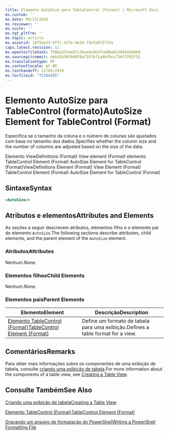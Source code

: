 ```yaml
---
title: Elemento AutoSize para TableControl (Format) | Microsoft Docs
ms.custom: ''
ms.date: 09/13/2016
ms.reviewer: ''
ms.suite: ''
ms.tgt_pltfrm: ''
ms.topic: article
ms.assetid: 1df5de23-9ffc-427e-bb34-f5efe073f3fe
caps.latest.revision: 11
ms.openlocfilehash: f50ba257ee57c36aedc6b37c680a0130842b69b0
ms.sourcegitcommit: debd2b38fb8070a7357bf1a4bf9cc736f3702f31
ms.translationtype: MT
ms.contentlocale: pt-BR
ms.lasthandoff: 12/05/2019
ms.locfileid: "72364205"
---
```

# <a name="autosize-element-for-tablecontrol-format"></a><span data-ttu-id="8ab52-102">Elemento AutoSize para TableControl (formato)</span><span class="sxs-lookup"><span data-stu-id="8ab52-102">AutoSize Element for TableControl (Format)</span></span>

<span data-ttu-id="8ab52-103">Especifica se o tamanho da coluna e o número de colunas são ajustados com base no tamanho dos dados.</span><span class="sxs-lookup"><span data-stu-id="8ab52-103">Specifies whether the column size and the number of columns are adjusted based on the size of the data.</span></span>

<span data-ttu-id="8ab52-104">Elemento ViewDefinitions (Format) View element (Format) elemento TableControl Element (Format) AutoSize Element for TableControl (Format)</span><span class="sxs-lookup"><span data-stu-id="8ab52-104">ViewDefinitions Element (Format) View Element (Format) TableControl Element (Format) AutoSize Element for TableControl (Format)</span></span>

## <a name="syntax"></a><span data-ttu-id="8ab52-105">Sintaxe</span><span class="sxs-lookup"><span data-stu-id="8ab52-105">Syntax</span></span>

```xml
<AutoSize/>
```

## <a name="attributes-and-elements"></a><span data-ttu-id="8ab52-106">Atributos e elementos</span><span class="sxs-lookup"><span data-stu-id="8ab52-106">Attributes and Elements</span></span>

<span data-ttu-id="8ab52-107">As seções a seguir descrevem atributos, elementos filho e o elemento pai do elemento `AutoSize`.</span><span class="sxs-lookup"><span data-stu-id="8ab52-107">The following sections describe attributes, child elements, and the parent element of the `AutoSize` element.</span></span>

### <a name="attributes"></a><span data-ttu-id="8ab52-108">Atributos</span><span class="sxs-lookup"><span data-stu-id="8ab52-108">Attributes</span></span>

<span data-ttu-id="8ab52-109">Nenhum.</span><span class="sxs-lookup"><span data-stu-id="8ab52-109">None.</span></span>

### <a name="child-elements"></a><span data-ttu-id="8ab52-110">Elementos filhos</span><span class="sxs-lookup"><span data-stu-id="8ab52-110">Child Elements</span></span>

<span data-ttu-id="8ab52-111">Nenhum.</span><span class="sxs-lookup"><span data-stu-id="8ab52-111">None.</span></span>

### <a name="parent-elements"></a><span data-ttu-id="8ab52-112">Elementos pais</span><span class="sxs-lookup"><span data-stu-id="8ab52-112">Parent Elements</span></span>

|<span data-ttu-id="8ab52-113">Elemento</span><span class="sxs-lookup"><span data-stu-id="8ab52-113">Element</span></span>|<span data-ttu-id="8ab52-114">Descrição</span><span class="sxs-lookup"><span data-stu-id="8ab52-114">Description</span></span>|
|-------------|-----------------|
|[<span data-ttu-id="8ab52-115">Elemento TableControl (Format)</span><span class="sxs-lookup"><span data-stu-id="8ab52-115">TableControl Element (Format)</span></span>](./tablecontrol-element-format.md)|<span data-ttu-id="8ab52-116">Define um formato de tabela para uma exibição.</span><span class="sxs-lookup"><span data-stu-id="8ab52-116">Defines a table format for a view.</span></span>|

## <a name="remarks"></a><span data-ttu-id="8ab52-117">Comentários</span><span class="sxs-lookup"><span data-stu-id="8ab52-117">Remarks</span></span>

<span data-ttu-id="8ab52-118">Para obter mais informações sobre os componentes de uma exibição de tabela, consulte [criando uma exibição de tabela](./creating-a-table-view.md).</span><span class="sxs-lookup"><span data-stu-id="8ab52-118">For more information about the components of a table view, see [Creating a Table View](./creating-a-table-view.md).</span></span>

## <a name="see-also"></a><span data-ttu-id="8ab52-119">Consulte Também</span><span class="sxs-lookup"><span data-stu-id="8ab52-119">See Also</span></span>

[<span data-ttu-id="8ab52-120">Criando uma exibição de tabela</span><span class="sxs-lookup"><span data-stu-id="8ab52-120">Creating a Table View</span></span>](./creating-a-table-view.md)

[<span data-ttu-id="8ab52-121">Elemento TableControl (Format)</span><span class="sxs-lookup"><span data-stu-id="8ab52-121">TableControl Element (Format)</span></span>](./tablecontrol-element-format.md)

[<span data-ttu-id="8ab52-122">Gravando um arquivo de formatação do PowerShell</span><span class="sxs-lookup"><span data-stu-id="8ab52-122">Writing a PowerShell Formatting File</span></span>](./writing-a-powershell-formatting-file.md)
